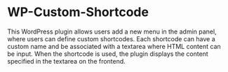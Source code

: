 # WP-Custom-Shortcode
This WordPress plugin allows users add a new menu in the admin panel, where users can define custom shortcodes. Each shortcode can have a custom name and be associated with a textarea where HTML content can be input. When the shortcode is used, the plugin displays the content specified in the textarea on the frontend.
